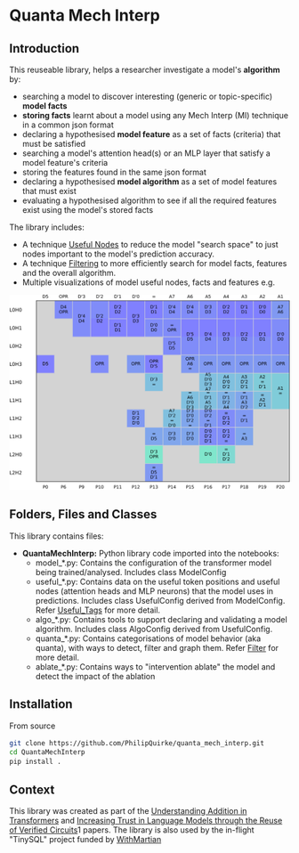# Quanta Mech Interp

## Introduction
This reuseable library, helps a researcher investigate a model's **algorithm** by:
- searching a model to discover interesting (generic or topic-specific) **model facts** 
- **storing facts** learnt about a model using any Mech Interp (MI) technique in a common json format
- declaring a hypothesised **model feature** as a set of facts (criteria) that must be satisfied 
- searching a model's attention head(s) or an MLP layer that satisfy a model feature's criteria
- storing the features found in the same json format
- declaring a hypothesised **model algorithm** as a set of model features that must exist 
- evaluating a hypothesised algorithm to see if all the required features exist using the model's stored facts

The library includes:
- A technique [Useful Nodes](./useful_tags.md) to reduce the model "search space" to just nodes important to the model's prediction accuracy. 
- A technique [Filtering](./filter.md) to more efficiently search for model facts, features and the overall algorithm. 
- Multiple visualizations of model useful nodes, facts and features e.g.

![Attention](./assets/ins1_mix_d6_l3_h4_t40K_s372001AttentionBehaviorPerHead.svg?raw=true "Attention")

## Folders, Files and Classes 
This library contains files:
- **QuantaMechInterp:** Python library code imported into the notebooks:
  - model_*.py: Contains the configuration of the transformer model being trained/analysed. Includes class ModelConfig 
  - useful_*.py: Contains data on the useful token positions and useful nodes (attention heads and MLP neurons) that the model uses in predictions. Includes class UsefulConfig derived from ModelConfig. Refer [Useful_Tags](./useful_tags.md) for more detail. 
  - algo_*.py: Contains tools to support declaring and validating a model algorithm. Includes class AlgoConfig derived from UsefulConfig.
  - quanta_*.py: Contains categorisations of model behavior (aka quanta), with ways to detect, filter and graph them. Refer [Filter](./filter.md) for more detail. 
  - ablate_*.py: Contains ways to "intervention ablate" the model and detect the impact of the ablation

## Installation
From source

```bash
git clone https://github.com/PhilipQuirke/quanta_mech_interp.git
cd QuantaMechInterp
pip install .
```

## Context
This library was created as part of the [Understanding Addition in Transformers](https://arxiv.org/pdf/2310.13121) and [Increasing Trust in Language Models through the Reuse of Verified Circuits](https://arxiv.org/pdf/2402.02619)1
papers. The library is also used by the in-flight "TinySQL" project funded by [WithMartian](https://withmartian.com/)  
